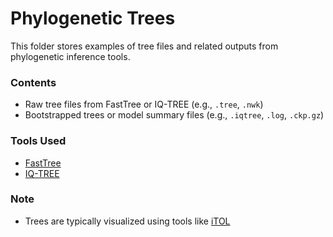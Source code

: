 # Phylogenetic Trees

This folder stores examples of tree files and related outputs from phylogenetic inference tools.

### Contents

- Raw tree files from FastTree or IQ-TREE (e.g., `.tree`, `.nwk`)
- Bootstrapped trees or model summary files (e.g., `.iqtree`, `.log`, `.ckp.gz`)

### Tools Used

- [FastTree](http://www.microbesonline.org/fasttree/)
- [IQ-TREE](http://www.iqtree.org/)

### Note
- Trees are typically visualized using tools like [iTOL](https://itol.embl.de/)
